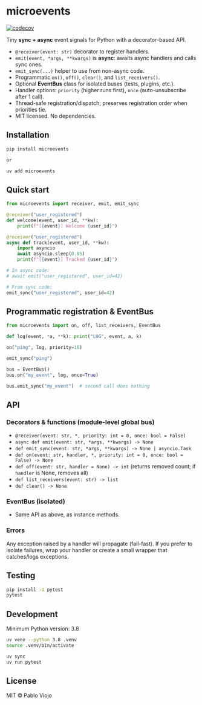 # microevents

[![codecov](https://codecov.io/github/pviojo/microevents/branch/main/graph/badge.svg?token=CVTS3VP5OS)](https://codecov.io/github/pviojo/microevents)

Tiny **sync + async** event signals for Python with a decorator-based API.

- `@receiver(event: str)` decorator to register handlers.
- `emit(event, *args, **kwargs)` is **async**: awaits async handlers and calls sync ones.
- `emit_sync(...)` helper to use from non-async code.
- Programmatic `on()`, `off()`, `clear()`, and `list_receivers()`.
- Optional **EventBus** class for isolated buses (tests, plugins, etc.).
- Handler options: `priority` (higher runs first), `once` (auto-unsubscribe after 1 call).
- Thread-safe registration/dispatch; preserves registration order when priorities tie.
- MIT licensed. No dependencies.

## Installation

```bash
pip install microevents

or

uv add microevents
```

## Quick start

```python
from microevents import receiver, emit, emit_sync

@receiver("user_registered")
def welcome(event, user_id, **kw):
    print(f"[{event}] Welcome {user_id}")

@receiver("user_registered")
async def track(event, user_id, **kw):
    import asyncio
    await asyncio.sleep(0.05)
    print(f"[{event}] Tracked {user_id}")

# In async code:
# await emit("user_registered", user_id=42)

# From sync code:
emit_sync("user_registered", user_id=42)
```

## Programmatic registration & EventBus

```python
from microevents import on, off, list_receivers, EventBus

def log(event, *a, **k): print("LOG", event, a, k)

on("ping", log, priority=10)

emit_sync("ping")

bus = EventBus()
bus.on("my_event", log, once=True)

bus.emit_sync("my_event")  # second call does nothing
```

## API

### Decorators & functions (module-level global bus)

- `@receiver(event: str, *, priority: int = 0, once: bool = False)`
- `async def emit(event: str, *args, **kwargs) -> None`
- `def emit_sync(event: str, *args, **kwargs) -> None | asyncio.Task`
- `def on(event: str, handler, *, priority: int = 0, once: bool = False) -> None`
- `def off(event: str, handler = None) -> int` (returns removed count; if `handler` is None, removes all)
- `def list_receivers(event: str) -> list`
- `def clear() -> None`

### EventBus (isolated)

- Same API as above, as instance methods.

### Errors

Any exception raised by a handler will propagate (fail-fast). If you prefer to isolate failures,
wrap your handler or create a small wrapper that catches/logs exceptions.

## Testing

```bash
pip install -U pytest
pytest
```

## Development

Minimum Python version: 3.8

```bash
uv venv --python 3.8 .venv
source .venv/bin/activate

uv sync
uv run pytest
```

## License

MIT © Pablo Viojo
